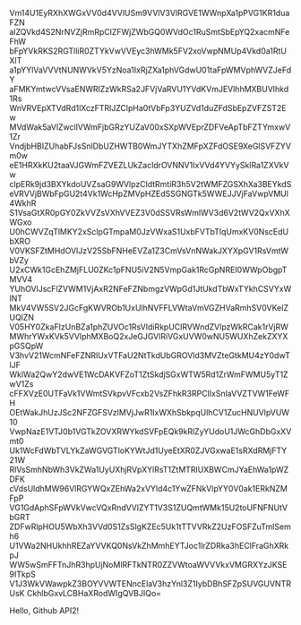 Vm14U1EyRXhXWGxVV0d4VVlUSm9VVlV3VlRGVE1WWnpXa1pPVG1KR1duaFZN
alZQVkd4S2NrNVZjRmRpClZFWjZWbGQ0WVdOc1RuSmtSbEpYQ2xacmNFeFhW
bFpYVkRKS2RGTlliR0ZTYkVwVVEyc3hWMk5FV2xoVwpNMUp4Vkd0a1RtUXlT
a1pYYlVaVVVtNUNWVkV5YzNoa1IxRjZXa1phVGdwU01taFpWMVphWVZJeFdY
aFMKYmtwcVVsaENWRlZzWkRSa2JFVjVaRVU1YVdKVmJEVlhhMXBUVlhkd1Rs
WnVRVEpXTVdRd1lXczFTRlJZClpHa0tVbFp3YUZVd1duZFdSbEpZVFZST2Ew
MVdWak5aVlZwcllVWmFjbGRzYUZaV00xSXpWVEprZDFVeApTbFZTYmxwV1Zr
VndjbHBIZUhabFJsSnlDbUZHWTB0WmJYTXhZMFpXZFdOSE9XeGlSVFZYVm0w
eE1HRXkKU2taaVJGWmFZVEZLUkZacldrOVNNV1IxVVd4YVYySklRa1ZXVkVw
clpERk9jd3BXYkdoUVZsaG9WVlpzCldtRmtiR3h5V2tWMFZGSXhXa3BEYkdS
eVRVVjBWbFpGU2t4Vk1WcHpZMVpHZEdSSGNGTk5WWEJJVjFaVwpVMUl4WkhR
S1VsaGtXR0pGY0ZkVVZsVXhVVEZ3V0dSSVRsWmlWV3d6V2tWV2QxVXhXWGxo
U0hCWVZqTlMKY2xSclpGTmpaM0JzVWxaS1UxbFVTbTlqUmxKV0NscEdUbXRO
V0VKSFZtMHdOVlJzV25SbFNHeEVZa1Z3CmVsVnNWakJXYXpGV1RsVmtWbVZy
U2xCWk1GcEhZMjFLU0ZKc1pFNU5iV2N5VmpGak1RcGpNREI0WWpObgpTMVV4
YUhOVlJscFlZVWM1VjAxR2NFeFZNbmgzVWpGd1JtUkdTbWxTYkhCSVYxWlNT
MkV4VW5SV2JGcFgKWVROb1UxUlhNVFFLVWtaVmVGZHVaRmhSV0VKelZUQlZN
V05HY0ZkaFIzUnBZa1phZUVOc1RsVldiRkpUClRVWndZVlpzWkRCak1rVjRW
MWhrYWxKVk5VVlphMXBoQ2xJeGJGVlRiVGxUVW0wNU5WUXhZekZXYXpGSQpW
V3hvV21WcmNFeFZNRlUxVTFaU2NtTkdUbGROVld3MVZteGtkMU4zY0dwTlJF
WklWa2QwY2dwVE1WcDAKVFZoT1ZtSkdjSGxWTW5Rd1ZrWmFWMU5yT1ZwV1Zs
cFFXVzE0UTFaVk1VWmtSVkpvVFcxb2VsZFhkR3RPClIxSnlaVVZTVW1FeWFH
OEtWakJhUzJSc2NFZGFSVzlMVjJwR1IxWXhSbkpqUlhCV1ZucHNUVlpVUW10
VwpNazE1VTJ0b1VGTkZOVXRWYkdSVFpEQk9kRlZyYUdoU1JWcGhDbGxXVmt0
Uk1WcFdWbTVLYkZaWGVGTloKYWtJd1UyeEtXR0ZJVGxwaE1sRXdRMjFTY21W
RlVsSmhNbWh3VkZWa1UyUXhjRVpXYlRsT1ZtMTRlUXBWCmJYaEhWa1pWZDFK
cVdsUldhMW96VlRGYWQxZEhWa2xVYld4c1YwZFNkVlpYY0V0ak1ERkNZMFpP
VG1GdAphSFpWVkVwcVQxRndVVlZYT1V3S1ZUQmtWMk15U2toUFNFNUtVbGRT
ZDFwRlpHOU5WbXh3VVd0S1ZsSlgKZEc5Uk1tTTVVRkZ2UzFOSFZuTmlSemh6
U1VWa2NHUkhhREZaYVVKQ0NsVkZhMmhEYTJoc1lrZDRka3hEClFraGhXRkpJ
WW5wSmFFTnJhR3hpUjNoMlRFTkNTR0ZZVWtoaWVVVkxVMGRXYzJKSE9ITkpS
V1J3WkVWawpkZ3BOYVVWTENncElaV3hzYnl3Z1IybDBhSFZpSUVGUVNTRUsK
CkhlbGxvLCBHaXRodWIgQVBJIQo=

Hello, Github API2!

